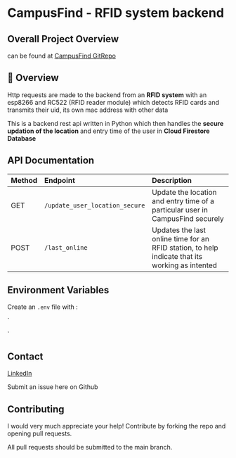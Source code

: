 # CampusFind - RFID system backend  

## Overall Project Overview

can be found at [CampusFind GitRepo](https://github.com/Santhosh-Paramasivam/CampusFind)

## 📖 Overview

Http requests are made to the backend from an **RFID system** with an esp8266 and RC522 (RFID reader module) which detects RFID cards and transmits their uid, its own mac address with other data

This is a backend rest api written in Python which then handles the **secure updation of the location** and entry time of the user in **Cloud Firestore Database**  

## API Documentation

| Method | Endpoint | Description |
|:-------|:---------|:------------|
|   GET  | `/update_user_location_secure` | Update the location and entry time of a particular user in CampusFind securely |
|   POST  | `/last_online` | Updates the last online time for an RFID station, to help indicate that its working as intented |

## Environment Variables

Create an `.env` file with :

`

`

## Contact

[LinkedIn](https://github.com/Santhosh-Paramasivam/CampusFind/blob/main/www.linkedin.com/in/santhosh-paramasivam-2a430a267)

Submit an issue here on Github

## Contributing

I would very much appreciate your help! Contribute by forking the repo and opening pull requests.

All pull requests should be submitted to the main branch.  
